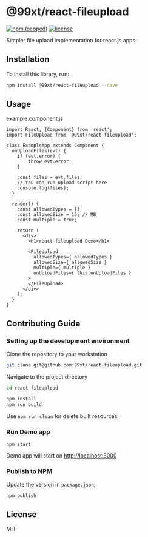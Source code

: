 # @99xt/react-fileupload

[![npm (scoped)](https://img.shields.io/npm/v/@99xt/react-fileupload.svg)](https://www.npmjs.com/package/@99xt/react-fileupload)
[![license](https://img.shields.io/github/license/99xt/react-fileupload.svg)](https://github.com/99xt/react-fileupload/blob/master/LICENSE)

Simpler file upload implementation for react.js apps.

## Installation

To install this library, run:

```bash
npm install @99xt/react-fileupload --save
```

## Usage

example.component.js
```
import React, {Component} from 'react';
import FileUpload from '@99xt/react-fileupload';

class ExampleApp extends Component {
  onUploadFiles(evt) {
    if (evt.error) {
        throw evt.error;
    }

    const files = evt.files;
    // You can run upload script here
    console.log(files);
  }

  render() {
    const allowedTypes = [];
    const allowedSize = 15; // MB
    const multiple = true;

    return (
      <div>
        <h1>react-fileupload Demo</h1>

        <FileUpload
          allowedTypes={ allowedTypes }
          allowedSize={ allowedSize }
          multiple={ multiple }
          onUploadFiles={ this.onUploadFiles }
        >
        </FileUpload>
      </div>
    );
  }
}
```

## Contributing Guide

### Setting up the development environment

Clone the repository to your workstation

```bash
git clone git@github.com:99xt/react-fileupload.git
```

Navigate to the project directory 

```bash
cd react-fileupload
```


```bash
npm install
npm run build
```

Use `npm run clean` for delete built resources.

### Run Demo app

```
npm start
```

Demo app will start on [http://localhost:3000](http://localhost:3000)

### Publish to NPM

Update the version in `package.json`;

```
npm publish
```

## License

MIT